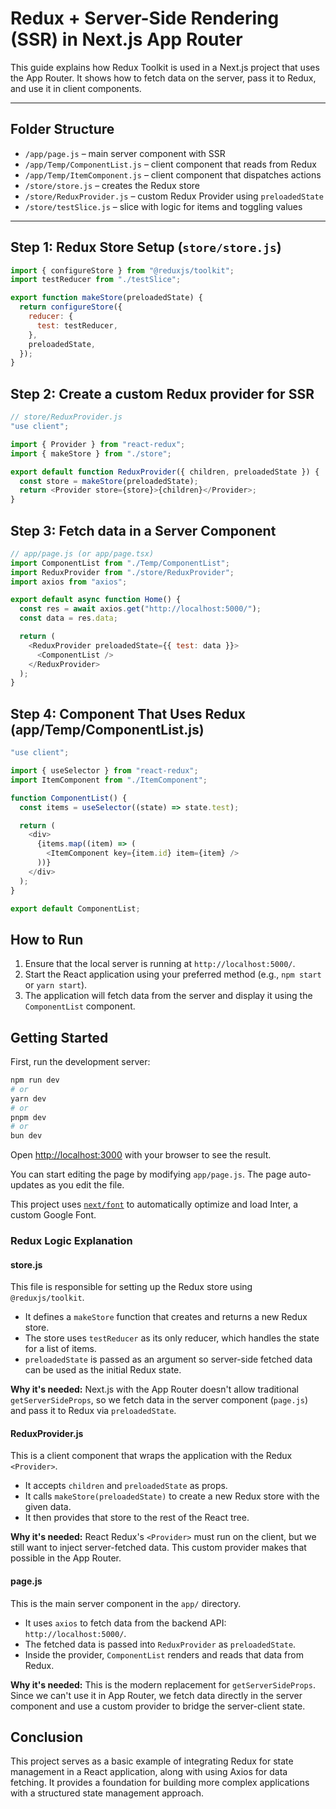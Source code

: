 # Redux + Server-Side Rendering (SSR) in Next.js App Router

This guide explains how Redux Toolkit is used in a Next.js project that uses the App Router. It shows how to fetch data on the server, pass it to Redux, and use it in client components.

---

## Folder Structure

- `/app/page.js` – main server component with SSR
- `/app/Temp/ComponentList.js` – client component that reads from Redux
- `/app/Temp/ItemComponent.js` – client component that dispatches actions
- `/store/store.js` – creates the Redux store
- `/store/ReduxProvider.js` – custom Redux Provider using `preloadedState`
- `/store/testSlice.js` – slice with logic for items and toggling values

---

## Step 1: Redux Store Setup (`store/store.js`)

```js
import { configureStore } from "@reduxjs/toolkit";
import testReducer from "./testSlice";

export function makeStore(preloadedState) {
  return configureStore({
    reducer: {
      test: testReducer,
    },
    preloadedState,
  });
}
```

## Step 2: Create a custom Redux provider for SSR

```js
// store/ReduxProvider.js
"use client";

import { Provider } from "react-redux";
import { makeStore } from "./store";

export default function ReduxProvider({ children, preloadedState }) {
  const store = makeStore(preloadedState);
  return <Provider store={store}>{children}</Provider>;
}
```

## Step 3: Fetch data in a Server Component

```js
// app/page.js (or app/page.tsx)
import ComponentList from "./Temp/ComponentList";
import ReduxProvider from "./store/ReduxProvider";
import axios from "axios";

export default async function Home() {
  const res = await axios.get("http://localhost:5000/");
  const data = res.data;

  return (
    <ReduxProvider preloadedState={{ test: data }}>
      <ComponentList />
    </ReduxProvider>
  );
}
```

## Step 4: Component That Uses Redux (app/Temp/ComponentList.js)

```js
"use client";

import { useSelector } from "react-redux";
import ItemComponent from "./ItemComponent";

function ComponentList() {
  const items = useSelector((state) => state.test);

  return (
    <div>
      {items.map((item) => (
        <ItemComponent key={item.id} item={item} />
      ))}
    </div>
  );
}

export default ComponentList;

```



## How to Run

1. Ensure that the local server is running at `http://localhost:5000/`.
2. Start the React application using your preferred method (e.g., `npm start` or `yarn start`).
3. The application will fetch data from the server and display it using the `ComponentList` component.

## Getting Started

First, run the development server:

```bash
npm run dev
# or
yarn dev
# or
pnpm dev
# or
bun dev
```

Open [http://localhost:3000](http://localhost:3000) with your browser to see the result.

You can start editing the page by modifying `app/page.js`. The page auto-updates as you edit the file.

This project uses [`next/font`](https://nextjs.org/docs/basic-features/font-optimization) to automatically optimize and load Inter, a custom Google Font.

### Redux Logic Explanation

#### store.js

This file is responsible for setting up the Redux store using `@reduxjs/toolkit`.

- It defines a `makeStore` function that creates and returns a new Redux store.
- The store uses `testReducer` as its only reducer, which handles the state for a list of items.
- `preloadedState` is passed as an argument so server-side fetched data can be used as the initial Redux state.

**Why it's needed:**
Next.js with the App Router doesn't allow traditional `getServerSideProps`, so we fetch data in the server component (`page.js`) and pass it to Redux via `preloadedState`.

#### ReduxProvider.js

This is a client component that wraps the application with the Redux `<Provider>`.

- It accepts `children` and `preloadedState` as props.
- It calls `makeStore(preloadedState)` to create a new Redux store with the given data.
- It then provides that store to the rest of the React tree.

**Why it's needed:**
React Redux's `<Provider>` must run on the client, but we still want to inject server-fetched data. This custom provider makes that possible in the App Router.

#### page.js

This is the main server component in the `app/` directory.

- It uses `axios` to fetch data from the backend API: `http://localhost:5000/`.
- The fetched data is passed into `ReduxProvider` as `preloadedState`.
- Inside the provider, `ComponentList` renders and reads that data from Redux.

**Why it's needed:**
This is the modern replacement for `getServerSideProps`. Since we can't use it in App Router, we fetch data directly in the server component and use a custom provider to bridge the server-client state.

## Conclusion

This project serves as a basic example of integrating Redux for state management in a React application, along with using Axios for data fetching. It provides a foundation for building more complex applications with a structured state management approach.
